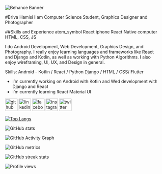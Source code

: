 
![Behance Banner](https://user-images.githubusercontent.com/111923574/189431357-85b2463c-7656-47f7-af2e-9d12c44aa0eb.png)


#Briva Hamisi
I am Computer Science Student, Graphics Designer and Photographer

##Skills and Experience
atom_symbol React
iphone React Native
computer HTML, CSS, JS



I do Android Development, Web Development, Graphics Design, and Photography. I really enjoy learning languages and frameworks like React and Django and Kotlin, as well as working with Python Algorithms. I also enjoy wireframing, UI, UX, and Design in general.

Skills: Android - Kotlin / React / Python Django / HTML / CSS/ Flutter

- I’m currently working on Android with Kotlin and Wed development with Django and React 
- I’m currently learning React Material UI 


[<img src='https://cdn.jsdelivr.net/npm/simple-icons@3.0.1/icons/github.svg' alt='github' height='40'>](https://github.com/BrivaHamisi)  [<img src='https://cdn.jsdelivr.net/npm/simple-icons@3.0.1/icons/linkedin.svg' alt='linkedin' height='40'>](https://www.linkedin.com/in/briva-hamisi/)  [<img src='https://cdn.jsdelivr.net/npm/simple-icons@3.0.1/icons/facebook.svg' alt='facebook' height='40'>](https://www.facebook.com/hamisi_briva)  [<img src='https://cdn.jsdelivr.net/npm/simple-icons@3.0.1/icons/instagram.svg' alt='instagram' height='40'>](https://www.instagram.com/hamisi_briva/)  [<img src='https://cdn.jsdelivr.net/npm/simple-icons@3.0.1/icons/twitter.svg' alt='twitter' height='40'>](https://twitter.com/hamisi_briva)  


[![Top Langs](https://github-readme-stats.vercel.app/api/top-langs/?username=BrivaHamisi)](https://github.com/anuraghazra/github-readme-stats)

![GitHub stats](https://github-readme-stats.vercel.app/api?username=BrivaHamisi&show_icons=true)  

![GitHub Activity Graph](https://activity-graph.herokuapp.com/graph?username=BrivaHamisi)  

![GitHub metrics](https://metrics.lecoq.io/BrivaHamisi)  

![GitHub streak stats](https://github-readme-streak-stats.herokuapp.com/?user=BrivaHamisi)  

![Profile views](https://gpvc.arturio.dev/BrivaHamisi)  

